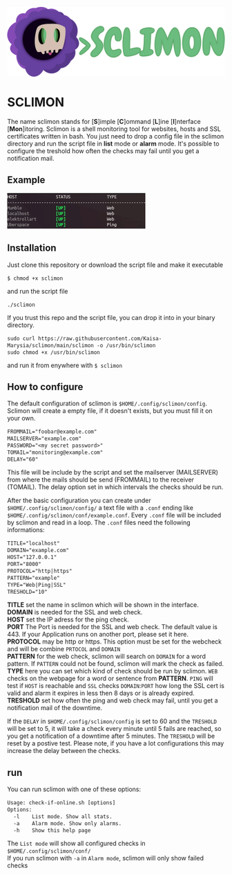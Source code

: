 ![](https://github.com/Kaisa-Marysia/sclimon/blob/main/sclimon.png?raw=true)

# SCLIMON
The name sclimon stands for \[**S**\]imple \[**C**\]ommand \[**L**\]ine \[**I**\]nterface \[**Mon**\]itoring.
Sclimon is a shell monitoring tool for websites, hosts and SSL certificates written in bash. 
You just need to drop a config file in the sclimon directory and run the script file in **list** mode or **alarm** mode.
It's possible to configure the treshold how often the checks may fail until you get a notification mail. 

## Example
![](https://github.com/Kaisa-Marysia/sclimon/blob/main/demo.gif?raw=true)

## Installation

Just clone this repository or download the script file and make it executable<br>

```
$ chmod +x sclimon
```
and run the script file
```
./sclimon
```

If you trust this repo and the script file, you can drop it into in your binary directory.
```
sudo curl https://raw.githubusercontent.com/Kaisa-Marysia/sclimon/main/sclimon -o /usr/bin/sclimon
sudo chmod +x /usr/bin/sclimon
```

and run it from enywhere with `$ sclimon`


## How to configure
The default configuration of sclimon is ```$HOME/.config/sclimon/config```. Sclimon will create a empty file, if it doesn't exists, but you must fill it on your own.

```
FROMMAIL="foobar@example.com"
MAILSERVER="example.com"
PASSWORD="<my secret password>"
TOMAIL="monitoring@example.com"
DELAY="60"
```

This file will be include by the script and set the mailserver (MAILSERVER) from where the mails should be send (FROMMAIL) to the receiver (TOMAIL). The delay option set in which intervals the checks should be run. 

After the basic configuration you can create under ```$HOME/.config/sclimon/config/``` a text file with a ```.conf``` ending like ```$HOME/.config/sclimon/conf/example.conf```. Every `.conf` file will be included by sclimon and read in a loop. The `.conf` files need the following informations:

```
TITLE="localhost"
DOMAIN="example.com"
HOST="127.0.0.1"
PORT="8000"
PROTOCOL="http|https"
PATTERN="example"
TYPE="Web|Ping|SSL"
TRESHOLD="10"
```

**TITLE** set the name in sclimon which will be shown in the interface.<br>
**DOMAIN** is needed for the SSL and web check. <br>
**HOST** set the IP adress for the ping check.<br>
**PORT** The Port is needed for the SSL and web check. The default value is 443. If your Application runs on another port, please set it here.<br>
**PROTOCOL** may be http or https. This option must be set for the webcheck and will be combine `PRTOCOL` and `DOMAIN` <br>
**PATTERN** for the web check, sclimon will search on `DOMAIN` for a word pattern. If `PATTERN` could not be found, sclimon will mark the check as failed.<br>
**TYPE** here you can set which kind of check should be run by sclimon. `WEB` checks on the webpage for a word or sentence from **PATTERN**. `PING` will test if `HOST` is reachable and `SSL` checks `DOMAIN`:`PORT` how long the SSL cert is valid and alarm it expires in less then 8 days or is already expired.<br>
**TRESHOLD** set how often the ping and web check may fail, until you get a notification mail of the downtime.<br>

If the `DELAY` in ```$HOME/.config/sclimon/config``` is set to 60 and the `TRESHOLD` will be set to 5, it will take a check every minute until 5 fails are reached, so you get a notification of a downtime after 5 minutes. The `TRESHOLD` will be reset by a postive test. Please note, if you have a lot configurations this may increase the delay between the checks.

## run
You can run sclimon with one of these options:

```
Usage: check-if-online.sh [options]
Options:
  -l    List mode. Show all stats.
  -a    Alarm mode. Show only alarms.
  -h    Show this help page
```

The `List mode` will show all configured checks in ```$HOME/.config/sclimon/conf/```<br>
If you run sclimon with `-a` in `Alarm mode`, sclimon will only show failed checks <br>
